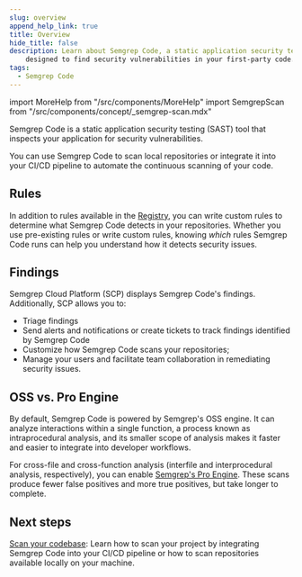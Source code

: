 ```yaml
---
slug: overview
append_help_link: true
title: Overview
hide_title: false
description: Learn about Semgrep Code, a static application security testing (SAST) tool |
    designed to find security vulnerabilities in your first-party code.
tags:
  - Semgrep Code
---
```


import MoreHelp from "/src/components/MoreHelp"
import SemgrepScan from "/src/components/concept/_semgrep-scan.mdx"

Semgrep Code is a static application security testing (SAST) tool that inspects your application for security vulnerabilities.

You can use Semgrep Code to scan local repositories or integrate it into your CI/CD pipeline to automate the continuous scanning of your code.

## Rules

<SemgrepScan />

In addition to rules available in the [Registry](https://semgrep.dev/r), you can write custom rules to determine what Semgrep Code detects in your repositories. Whether you use pre-existing rules or write custom rules, knowing *which* rules Semgrep Code runs can help you understand how it detects security issues.

## Findings

Semgrep Cloud Platform (SCP) displays Semgrep Code's findings. Additionally, SCP allows you to:

* Triage findings
* Send alerts and notifications or create tickets to track findings identified by Semgrep Code
* Customize how Semgrep Code scans your repositories;
* Manage your users and facilitate team collaboration in remediating security issues.

## OSS vs. Pro Engine

By default, Semgrep Code is powered by Semgrep's OSS engine. It can analyze interactions within a single function, a process known as intraprocedural analysis, and its smaller scope of analysis makes it faster and easier to integrate into developer workflows.

For cross-file and cross-function analysis (interfile and interprocedural analysis, respectively), you can enable [Semgrep's Pro Engine](/semgrep-code/semgrep-pro-engine-intro/). These scans produce fewer false positives and more true positives, but take longer to complete.

## Next steps

[Scan your codebase](/semgrep-code/getting-started): Learn how to scan your project by integrating Semgrep Code into your CI/CD pipeline or how to scan repositories available locally on your machine.

<MoreHelp />
